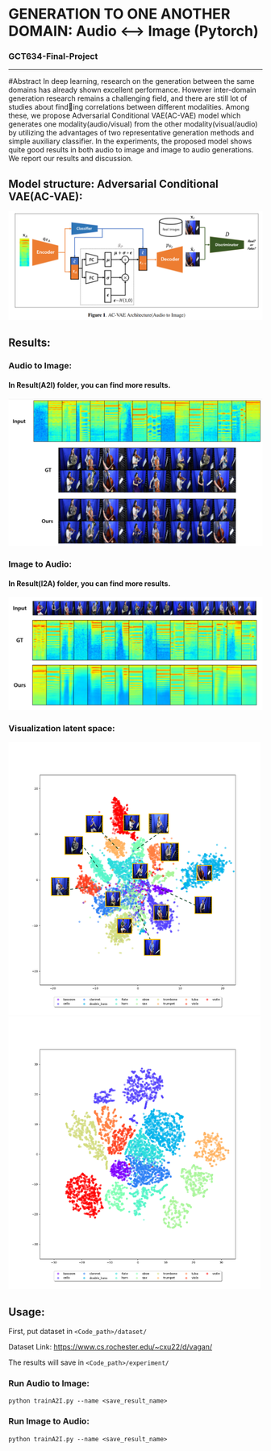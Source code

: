 

# GENERATION TO ONE ANOTHER DOMAIN: Audio ⟷ Image (Pytorch)
### GCT634-Final-Project
----------

#Abstract
In deep learning, research on the generation between the
same domains has already shown excellent performance.
However inter-domain generation research remains a challenging field, and there are still lot of studies about finding correlations between different modalities. Among
these, we propose Adversarial Conditional VAE(AC-VAE)
model which generates one modality(audio/visual) from
the other modality(visual/audio) by utilizing the advantages of two representative generation methods and simple
auxiliary classifier. In the experiments, the proposed model
shows quite good results in both audio to image and image
to audio generations. We report our results and discussion.

## Model structure: Adversarial Conditional VAE(AC-VAE):



![model_sturcture](./figs/model_sturcture.png)

## Results:

### Audio to Image:
#### In Result(A2I) folder, you can find more results.

![A2I_output](./figs/A2I_output.png)



### Image to Audio:
#### In Result(I2A) folder, you can find more results.

![I2A_output](./figs/I2A_output.png)



### Visualization latent space:

<p float="left">
  <img src="./figs/A2I_visualization.png" width="500" />
  <img src="./figs/I2A_visualization.png" width="500" /> 

</p>



## Usage:

First, put dataset in ```<Code_path>/dataset/```

Dataset Link: https://www.cs.rochester.edu/~cxu22/d/vagan/

The results will save in ```<Code_path>/experiment/```

### Run Audio to Image:

```
python trainA2I.py --name <save_result_name>
```
### Run Image to Audio:

```
python trainA2I.py --name <save_result_name>
```
